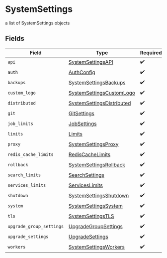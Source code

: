 # SystemSettings

a list of SystemSettings objects


## Fields

| Field                                                                         | Type                                                                          | Required                                                                      | Description                                                                   |
| ----------------------------------------------------------------------------- | ----------------------------------------------------------------------------- | ----------------------------------------------------------------------------- | ----------------------------------------------------------------------------- |
| `api`                                                                         | [SystemSettingsAPI](../../models/shared/systemsettingsapi.md)                 | :heavy_check_mark:                                                            | N/A                                                                           |
| `auth`                                                                        | [AuthConfig](../../models/shared/authconfig.md)                               | :heavy_check_mark:                                                            | N/A                                                                           |
| `backups`                                                                     | [SystemSettingsBackups](../../models/shared/systemsettingsbackups.md)         | :heavy_check_mark:                                                            | N/A                                                                           |
| `custom_logo`                                                                 | [SystemSettingsCustomLogo](../../models/shared/systemsettingscustomlogo.md)   | :heavy_check_mark:                                                            | N/A                                                                           |
| `distributed`                                                                 | [SystemSettingsDistributed](../../models/shared/systemsettingsdistributed.md) | :heavy_check_mark:                                                            | N/A                                                                           |
| `git`                                                                         | [GitSettings](../../models/shared/gitsettings.md)                             | :heavy_check_mark:                                                            | N/A                                                                           |
| `job_limits`                                                                  | [JobSettings](../../models/shared/jobsettings.md)                             | :heavy_check_mark:                                                            | N/A                                                                           |
| `limits`                                                                      | [Limits](../../models/shared/limits.md)                                       | :heavy_check_mark:                                                            | N/A                                                                           |
| `proxy`                                                                       | [SystemSettingsProxy](../../models/shared/systemsettingsproxy.md)             | :heavy_check_mark:                                                            | N/A                                                                           |
| `redis_cache_limits`                                                          | [RedisCacheLimits](../../models/shared/rediscachelimits.md)                   | :heavy_check_mark:                                                            | N/A                                                                           |
| `rollback`                                                                    | [SystemSettingsRollback](../../models/shared/systemsettingsrollback.md)       | :heavy_check_mark:                                                            | N/A                                                                           |
| `search_limits`                                                               | [SearchSettings](../../models/shared/searchsettings.md)                       | :heavy_check_mark:                                                            | N/A                                                                           |
| `services_limits`                                                             | [ServicesLimits](../../models/shared/serviceslimits.md)                       | :heavy_check_mark:                                                            | N/A                                                                           |
| `shutdown`                                                                    | [SystemSettingsShutdown](../../models/shared/systemsettingsshutdown.md)       | :heavy_check_mark:                                                            | N/A                                                                           |
| `system`                                                                      | [SystemSettingsSystem](../../models/shared/systemsettingssystem.md)           | :heavy_check_mark:                                                            | N/A                                                                           |
| `tls`                                                                         | [SystemSettingsTLS](../../models/shared/systemsettingstls.md)                 | :heavy_check_mark:                                                            | N/A                                                                           |
| `upgrade_group_settings`                                                      | [UpgradeGroupSettings](../../models/shared/upgradegroupsettings.md)           | :heavy_check_mark:                                                            | N/A                                                                           |
| `upgrade_settings`                                                            | [UpgradeSettings](../../models/shared/upgradesettings.md)                     | :heavy_check_mark:                                                            | N/A                                                                           |
| `workers`                                                                     | [SystemSettingsWorkers](../../models/shared/systemsettingsworkers.md)         | :heavy_check_mark:                                                            | N/A                                                                           |